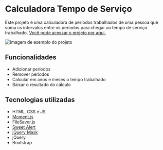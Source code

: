 # Calculadora Tempo de Serviço

Este projeto é uma calculadora de períodos trabalhados de uma pessoa que soma os intervalos entre os períodos para chegar ao tempo de serviço trabalhado. [Você pode acessar o projeto por aqui.](https://gabrieszin.github.io/calculadora-tempo-de-servico/)

![Imagem de exemplo do projeto](https://gabrieszin.github.io/calculadora-tempo-de-servico/assets/img/exemplo-1.svg)

## Funcionalidades

- Adicionar períodos
- Remover períodos
- Calcular em anos e meses o tempo trabalhado
- Baixar o resultado do cálculo

## Tecnologias utilizadas

- HTML, CSS e JS
- [Moment.js](Moment.js)
- [FileSaver.js](https://github.com/eligrey/FileSaver.js)
- [Sweet Alert](https://sweetalert2.github.io)
- [jQuery Mask](https://igorescobar.github.io/jQuery-Mask-Plugin/)
- jQuery
- Bootstrap
